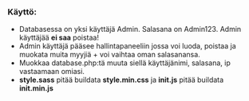 ### Käyttö:
* Databasessa on yksi käyttäjä Admin. Salasana on Admin123. Admin käyttäjää **ei saa** poistaa!
* Admin käyttäjä pääsee hallintapaneeliin jossa voi luoda, poistaa ja muokata muita myyjiä + voi vaihtaa oman salasanansa.
* Muokkaa database.php:tä muuta siellä käyttäjänimi, salasana, ip vastaamaan omiasi.
* **style.sass** pitää buildata **style.min.css** ja **init.js** pitää buildata **init.min.js**
